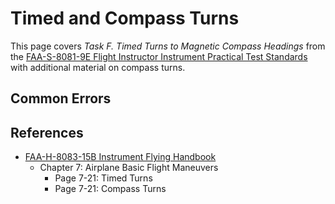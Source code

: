 # Timed and Compass Turns

This page covers *Task F. Timed Turns to Magnetic Compass Headings* from the [FAA-S-8081-9E Flight Instructor Instrument Practical Test Standards](https://www.faa.gov/training_testing/testing/acs/cfi_instrument_pts_9.pdf) with additional material on compass turns.

<!--@include: ./docs/src/includes/instrument-flight/timed-and-compass-turns.md | shift:1-->

## Common Errors

## References

* [FAA-H-8083-15B Instrument Flying Handbook](https://www.faa.gov/sites/faa.gov/files/regulations_policies/handbooks_manuals/aviation/FAA-H-8083-15B.pdf)
  * Chapter 7: Airplane Basic Flight Maneuvers
    * Page 7-21: Timed Turns
    * Page 7-21: Compass Turns
